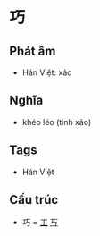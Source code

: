 # 巧

## Phát âm
* Hán Việt: xảo

## Nghĩa
* khéo léo (tinh xảo)

## Tags
* Hán Việt

## Cấu trúc
* 巧 = [工](工.md) [丂](丂.md)

<script>window.HANZI_FIELD='巧';</script>